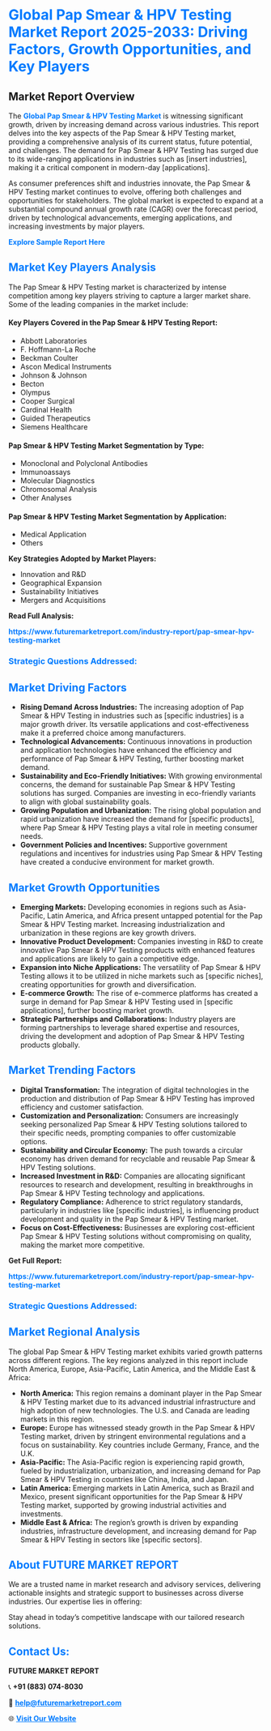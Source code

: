 <h1 style="color: #007BFF;">Global Pap Smear & HPV Testing Market Report 2025-2033: Driving Factors, Growth Opportunities, and Key Players</h1>

<section id="overview">
<h2>Market Report Overview</h2>
<p>The <a href="https://www.futuremarketreport.com/industry-report/pap-smear-hpv-testing-market" style="color: #007BFF; text-decoration: none;"><strong>Global Pap Smear & HPV Testing Market</strong></a> is witnessing significant growth, driven by increasing demand across various industries. This report delves into the key aspects of the Pap Smear & HPV Testing market, providing a comprehensive analysis of its current status, future potential, and challenges. The demand for Pap Smear & HPV Testing has surged due to its wide-ranging applications in industries such as [insert industries], making it a critical component in modern-day [applications].</p>
<p>As consumer preferences shift and industries innovate, the Pap Smear & HPV Testing market continues to evolve, offering both challenges and opportunities for stakeholders. The global market is expected to expand at a substantial compound annual growth rate (CAGR) over the forecast period, driven by technological advancements, emerging applications, and increasing investments by major players.</p>
</section>

<section id="overview">
<p><a href="https://www.futuremarketreport.com/request-sample/reportId=77190" style="color: #007BFF; text-decoration: none;"><strong>Explore Sample Report Here</strong></a></p>
</section>

<section id="key-players">
<h2 style="color: #007BFF;">Market Key Players Analysis</h2>
<p>The Pap Smear & HPV Testing market is characterized by intense competition among key players striving to capture a larger market share. Some of the leading companies in the market include:</p>
<h4>Key Players Covered in the Pap Smear & HPV Testing Report:</h4>
<ul><li>Abbott Laboratories</li><li>F. Hoffmann-La Roche</li><li>Beckman Coulter</li><li>Ascon Medical Instruments</li><li>Johnson &amp; Johnson</li><li>Becton</li><li>Olympus</li><li>Cooper Surgical</li><li>Cardinal Health</li><li>Guided Therapeutics</li><li>Siemens Healthcare</li></ul>
<h4>Pap Smear & HPV Testing Market Segmentation by Type:</h4>
<ul><li>Monoclonal and Polyclonal Antibodies</li><li>Immunoassays</li><li>Molecular Diagnostics</li><li>Chromosomal Analysis</li><li>Other Analyses</li></ul>

<h4>Pap Smear & HPV Testing Market Segmentation by Application:</h4>
<ul><li>Medical Application</li><li>Others</li></ul>
<p><strong>Key Strategies Adopted by Market Players:</strong></p>
<ul>
<li>Innovation and R&D</li>
<li>Geographical Expansion</li>
<li>Sustainability Initiatives</li>
<li>Mergers and Acquisitions</li>
</ul>
</section>

<section>
<p><strong>Read Full Analysis: </strong></p><a href="https://www.futuremarketreport.com/industry-report/pap-smear-hpv-testing-market" style="color: #007BFF; text-decoration: none;"><strong>https://www.futuremarketreport.com/industry-report/pap-smear-hpv-testing-market</strong></a>
<h3 style="color: #007BFF;">Strategic Questions Addressed:</h3>
</section>

<section id="driving-factors">
<h2 style="color: #007BFF;">Market Driving Factors</h2>
<ul>
<li><strong>Rising Demand Across Industries:</strong> The increasing adoption of Pap Smear & HPV Testing in industries such as [specific industries] is a major growth driver. Its versatile applications and cost-effectiveness make it a preferred choice among manufacturers.</li>
<li><strong>Technological Advancements:</strong> Continuous innovations in production and application technologies have enhanced the efficiency and performance of Pap Smear & HPV Testing, further boosting market demand.</li>
<li><strong>Sustainability and Eco-Friendly Initiatives:</strong> With growing environmental concerns, the demand for sustainable Pap Smear & HPV Testing solutions has surged. Companies are investing in eco-friendly variants to align with global sustainability goals.</li>
<li><strong>Growing Population and Urbanization:</strong> The rising global population and rapid urbanization have increased the demand for [specific products], where Pap Smear & HPV Testing plays a vital role in meeting consumer needs.</li>
<li><strong>Government Policies and Incentives:</strong> Supportive government regulations and incentives for industries using Pap Smear & HPV Testing have created a conducive environment for market growth.</li>
</ul>
</section>

<section id="growth-opportunities">
<h2 style="color: #007BFF;">Market Growth Opportunities</h2>
<ul>
<li><strong>Emerging Markets:</strong> Developing economies in regions such as Asia-Pacific, Latin America, and Africa present untapped potential for the Pap Smear & HPV Testing market. Increasing industrialization and urbanization in these regions are key growth drivers.</li>
<li><strong>Innovative Product Development:</strong> Companies investing in R&D to create innovative Pap Smear & HPV Testing products with enhanced features and applications are likely to gain a competitive edge.</li>
<li><strong>Expansion into Niche Applications:</strong> The versatility of Pap Smear & HPV Testing allows it to be utilized in niche markets such as [specific niches], creating opportunities for growth and diversification.</li>
<li><strong>E-commerce Growth:</strong> The rise of e-commerce platforms has created a surge in demand for Pap Smear & HPV Testing used in [specific applications], further boosting market growth.</li>
<li><strong>Strategic Partnerships and Collaborations:</strong> Industry players are forming partnerships to leverage shared expertise and resources, driving the development and adoption of Pap Smear & HPV Testing products globally.</li>
</ul>
</section>

<section id="trending-factors">
<h2 style="color: #007BFF;">Market Trending Factors</h2>
<ul>
<li><strong>Digital Transformation:</strong> The integration of digital technologies in the production and distribution of Pap Smear & HPV Testing has improved efficiency and customer satisfaction.</li>
<li><strong>Customization and Personalization:</strong> Consumers are increasingly seeking personalized Pap Smear & HPV Testing solutions tailored to their specific needs, prompting companies to offer customizable options.</li>
<li><strong>Sustainability and Circular Economy:</strong> The push towards a circular economy has driven demand for recyclable and reusable Pap Smear & HPV Testing solutions.</li>
<li><strong>Increased Investment in R&D:</strong> Companies are allocating significant resources to research and development, resulting in breakthroughs in Pap Smear & HPV Testing technology and applications.</li>
<li><strong>Regulatory Compliance:</strong> Adherence to strict regulatory standards, particularly in industries like [specific industries], is influencing product development and quality in the Pap Smear & HPV Testing market.</li>
<li><strong>Focus on Cost-Effectiveness:</strong> Businesses are exploring cost-efficient Pap Smear & HPV Testing solutions without compromising on quality, making the market more competitive.</li>
</ul>
</section>

<section>
<p><strong>Get Full Report: </strong></p><a href="https://www.futuremarketreport.com/industry-report/pap-smear-hpv-testing-market" style="color: #007BFF; text-decoration: none;"><strong>https://www.futuremarketreport.com/industry-report/pap-smear-hpv-testing-market</strong></a>
<h3 style="color: #007BFF;">Strategic Questions Addressed:</h3>
</section>


<section id="regional-analysis">
<h2 style="color: #007BFF;">Market Regional Analysis</h2>
<p>The global Pap Smear & HPV Testing market exhibits varied growth patterns across different regions. The key regions analyzed in this report include North America, Europe, Asia-Pacific, Latin America, and the Middle East & Africa:</p>
<ul>
<li><strong>North America:</strong> This region remains a dominant player in the Pap Smear & HPV Testing market due to its advanced industrial infrastructure and high adoption of new technologies. The U.S. and Canada are leading markets in this region.</li>
<li><strong>Europe:</strong> Europe has witnessed steady growth in the Pap Smear & HPV Testing market, driven by stringent environmental regulations and a focus on sustainability. Key countries include Germany, France, and the U.K.</li>
<li><strong>Asia-Pacific:</strong> The Asia-Pacific region is experiencing rapid growth, fueled by industrialization, urbanization, and increasing demand for Pap Smear & HPV Testing in countries like China, India, and Japan.</li>
<li><strong>Latin America:</strong> Emerging markets in Latin America, such as Brazil and Mexico, present significant opportunities for the Pap Smear & HPV Testing market, supported by growing industrial activities and investments.</li>
<li><strong>Middle East & Africa:</strong> The region’s growth is driven by expanding industries, infrastructure development, and increasing demand for Pap Smear & HPV Testing in sectors like [specific sectors].</li>
</ul>
</section>

<footer>
<h2 style="color: #007BFF;">About FUTURE MARKET REPORT</h2>
<p>We are a trusted name in market research and advisory services, delivering actionable insights and strategic support to businesses across diverse industries. Our expertise lies in offering:</p>

<p>Stay ahead in today’s competitive landscape with our tailored research solutions.</p>

<h2 style="color: #007BFF;">Contact Us:</h2>
<p><strong>FUTURE MARKET REPORT</strong></p>
<p>📞 <strong>+91 (883) 074-8030</strong></p>
<p>📧 <strong><a href="mailto:help@futuremarketreport.com" style="color: #007BFF;">help@futuremarketreport.com</a></strong></p>
<p>🌐 <strong><a href="https://www.futuremarketreport.com/" style="color: #007BFF;">Visit Our Website</a></strong></p>
</footer>
